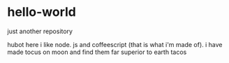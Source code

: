 # hello-world
just another repository


hubot here i like node. js and coffeescript (that is what i'm made of).
i have made tocus on moon and find them far superior to earth tacos 
